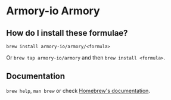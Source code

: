 # Armory-io Armory

## How do I install these formulae?

`brew install armory-io/armory/<formula>`

Or `brew tap armory-io/armory` and then `brew install <formula>`.

## Documentation

`brew help`, `man brew` or check [Homebrew's documentation](https://docs.brew.sh).
